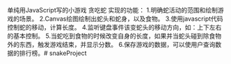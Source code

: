 单纯用JavaScript写的小游戏
贪吃蛇
实现的功能：
1.明确蛇活动的范围和绘制游戏的场景。
2.Canvas绘图绘制出蛇头和蛇身，以及食物。
3.使用javascript代码控制蛇的移动，计算长度。
4.监听键盘事件该变蛇头的移动方向，如：上下左右的基本控制。
5.当蛇吃到食物的时候改变自身的长度，如果并当蛇头碰到除食物外的东西，触发游戏结束，并显示分数。
6.保存游戏的数据，可以使用户查询数据的排行榜。# snakeProject
